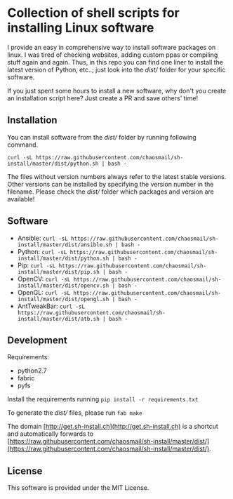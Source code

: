 # Collection of shell scripts for installing Linux software

I provide an easy in comprehensive way to install software packages on linux. I was tired of checking websites, adding custom ppas or compiling stuff again and again. Thus, in this repo you can find one liner to install the latest version of Python, etc..; just look into the *dist/* folder for your specific software.

If you just spent some hours to install a new software, why don't you create an installation script here? Just create a PR and save others' time!

## Installation

You can install software from the *dist/* folder by running following command.

```
curl -sL https://raw.githubusercontent.com/chaosmail/sh-install/master/dist/python.sh | bash -
```

The files without version numbers always refer to the latest stable versions. Other versions can be installed by specifying the version number in the filename. Please check the *dist/* folder which packages and version are available!

## Software

* Ansible: `curl -sL https://raw.githubusercontent.com/chaosmail/sh-install/master/dist/ansible.sh | bash -`
* Python: `curl -sL https://raw.githubusercontent.com/chaosmail/sh-install/master/dist/python.sh | bash -`
* Pip: `curl -sL https://raw.githubusercontent.com/chaosmail/sh-install/master/dist/pip.sh | bash -`
* OpenCV: `curl -sL https://raw.githubusercontent.com/chaosmail/sh-install/master/dist/opencv.sh | bash -`
* OpenGL: `curl -sL https://raw.githubusercontent.com/chaosmail/sh-install/master/dist/opengl.sh | bash -`
* AntTweakBar: `curl -sL https://raw.githubusercontent.com/chaosmail/sh-install/master/dist/atb.sh | bash -`

## Development

Requirements:
* python2.7
* fabric
* pyfs

Install the requirements running `pip install -r requirements.txt`

To generate the *dist/* files, please run `fab make`

The domain [http://get.sh-install.ch](http://get.sh-install.ch) is a shortcut and automatically forwards to [https://raw.githubusercontent.com/chaosmail/sh-install/master/dist/](https://raw.githubusercontent.com/chaosmail/sh-install/master/dist/).

## License

This software is provided under the MIT License.